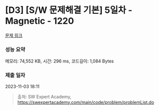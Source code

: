 # [D3] [S/W 문제해결 기본] 5일차 - Magnetic - 1220 

[문제 링크](https://swexpertacademy.com/main/code/problem/problemDetail.do?contestProbId=AV14hwZqABsCFAYD) 

### 성능 요약

메모리: 74,552 KB, 시간: 296 ms, 코드길이: 1,084 Bytes

### 제출 일자

2023-11-03 18:11



> 출처: SW Expert Academy, https://swexpertacademy.com/main/code/problem/problemList.do